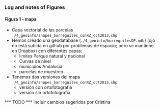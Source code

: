 ### Log and notes of Figures
#### Figura 1 - mapa 
* Capa vectorial de las parcelas `./4_geoinfo/shapes_borreguiles_conRZ_oct2013.shp`
* Hemos creado una geodatabase (`./4_geoinfo/borreguilesDP.mdb`) (ojo no está subida en github por problemas de espacio; pero se mantiene en Dropbox) con diferentes capas: 
	* limites Parque natural y nacional
	* Curvas de nivel 
	* municipios Andalucia 
	* parcelas de muestreo 
* Tenemos dos versiones del mapa `./4_geoinfo/shapes_borreguiles_conRZ_oct2013.shp`:
	* versión con ortofotografia
	* versión sin ortofotografia 

*** TODO *** Incluir cambios sugeridos por Cristina 